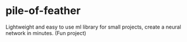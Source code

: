 # pile-of-feather
Lightweight and easy to use ml library for small projects, create a neural network in minutes. (Fun project)
